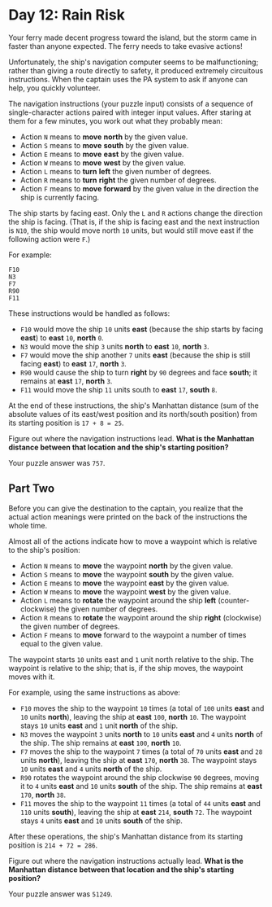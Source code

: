 # Day 12: Rain Risk

Your ferry made decent progress toward the island, but the storm came in faster than anyone expected. The ferry needs to take evasive actions!

Unfortunately, the ship's navigation computer seems to be malfunctioning; rather than giving a route directly to safety, it produced extremely circuitous instructions. When the captain uses the PA system to ask if anyone can help, you quickly volunteer.

The navigation instructions (your puzzle input) consists of a sequence of single-character actions paired with integer input values. After staring at them for a few minutes, you work out what they probably mean:

- Action `N` means to **move** **north** by the given value.
- Action `S` means to **move** **south** by the given value.
- Action `E` means to **move** **east** by the given value.
- Action `W` means to **move** **west** by the given value.
- Action `L` means to **turn** **left** the given number of degrees.
- Action `R` means to **turn** **right** the given number of degrees.
- Action `F` means to **move** **forward** by the given value in the direction the ship is currently facing.

The ship starts by facing east. Only the `L` and `R` actions change the direction the ship is facing. (That is, if the ship is facing east and the next instruction is `N10`, the ship would move north `10` units, but would still move east if the following action were `F`.)

For example:

```plain
F10
N3
F7
R90
F11
```

These instructions would be handled as follows:

- `F10` would move the ship `10` units **east** (because the ship starts by facing **east**) to **east** `10`, **north** `0`.
- `N3` would move the ship `3` units **north** to **east** `10`, **north** `3`.
- `F7` would move the ship another `7` units **east** (because the ship is still facing **east**) to **east** `17`, **north** `3`.
- `R90` would cause the ship to turn **right** by `90` degrees and face **south**; it remains at **east** `17`, **north** `3`.
- `F11` would move the ship `11` units south to **east** `17`, **south** `8`.

At the end of these instructions, the ship's Manhattan distance (sum of the absolute values of its east/west position and its north/south position) from its starting position is `17 + 8 = 25`.

Figure out where the navigation instructions lead. **What is the Manhattan distance between that location and the ship's starting position?**

Your puzzle answer was `757`.

## Part Two

Before you can give the destination to the captain, you realize that the actual action meanings were printed on the back of the instructions the whole time.

Almost all of the actions indicate how to move a waypoint which is relative to the ship's position:

- Action `N` means to **move** the waypoint **north** by the given value.
- Action `S` means to **move** the waypoint **south** by the given value.
- Action `E` means to **move** the waypoint **east** by the given value.
- Action `W` means to **move** the waypoint **west** by the given value.
- Action `L` means to **rotate** the waypoint around the ship **left** (counter-clockwise) the given number of degrees.
- Action `R` means to **rotate** the waypoint around the ship **right** (clockwise) the given number of degrees.
- Action `F` means to **move** forward to the waypoint a number of times equal to the given value.

The waypoint starts `10` units east and `1` unit north relative to the ship. The waypoint is relative to the ship; that is, if the ship moves, the waypoint moves with it.

For example, using the same instructions as above:

- `F10` moves the ship to the waypoint `10` times (a total of `100` units **east** and `10` units **north**), leaving the ship at **east** `100`, **north** `10`. The waypoint stays `10` units **east** and `1` unit **north** of the ship.
- `N3` moves the waypoint `3` units **north** to `10` units **east** and `4` units **north** of the ship. The ship remains at **east** `100`, **north** `10`.
- `F7` moves the ship to the waypoint `7` times (a total of `70` units **east** and `28` units **north**), leaving the ship at **east** `170`, **north** `38`. The waypoint stays `10` units **east** and `4` units **north** of the ship.
- `R90` rotates the waypoint around the ship clockwise `90` degrees, moving it to `4` units **east** and `10` units **south** of the ship. The ship remains at **east** `170`, **north** `38`.
- `F11` moves the ship to the waypoint `11` times (a total of `44` units **east** and `110` units **south**), leaving the ship at **east** `214`, **south** `72`. The waypoint stays `4` units **east** and `10` units **south** of the ship.

After these operations, the ship's Manhattan distance from its starting position is `214 + 72 = 286`.

Figure out where the navigation instructions actually lead. **What is the Manhattan distance between that location and the ship's starting position?**

Your puzzle answer was `51249`.
